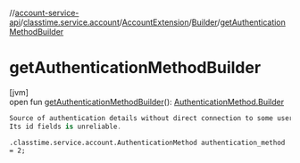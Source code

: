 //[account-service-api](../../../../index.md)/[classtime.service.account](../../index.md)/[AccountExtension](../index.md)/[Builder](index.md)/[getAuthenticationMethodBuilder](get-authentication-method-builder.md)

# getAuthenticationMethodBuilder

[jvm]\
open fun [getAuthenticationMethodBuilder](get-authentication-method-builder.md)(): [AuthenticationMethod.Builder](../../-authentication-method/-builder/index.md)

```kotlin
Source of authentication details without direct connection to some user account.
Its id fields is unreliable.

```
`.classtime.service.account.AuthenticationMethod authentication_method = 2;`
